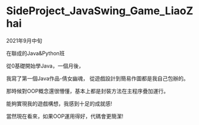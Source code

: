 # SideProject_JavaSwing_Game_LiaoZhai
2021年9月中旬

在聯成的Java&Python班

從0基礎開始學Java，一個月後，

我寫了第一個Java作品-倩女幽魂，
從遊戲設計到簡易作圖都是我自己包辦的。

那時候對OOP概念還很懵懂，基本上都是封裝方法在主程序疊加運行。

能夠實現我的遊戲構想，我感到十足的成就感!

當然現在看來，如果OOP運用得好，代碼會更簡潔!
